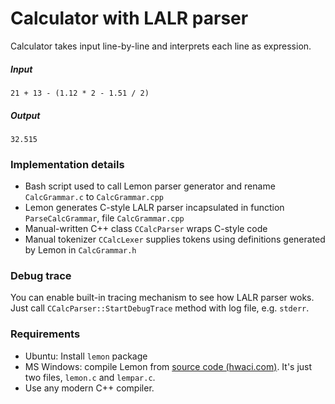 # Calculator with LALR parser

Calculator takes input line-by-line and interprets each line as expression.

##### Input
```
21 + 13 - (1.12 * 2 - 1.51 / 2)
```

##### Output
```
32.515
```

### Implementation details

- Bash script used to call Lemon parser generator and rename `CalcGrammar.c` to `CalcGrammar.cpp`
- Lemon generates C-style LALR parser incapsulated in function `ParseCalcGrammar`, file `CalcGrammar.cpp`
- Manual-written C++ class `CCalcParser` wraps C-style code
- Manual tokenizer `CCalcLexer` supplies tokens using definitions generated by Lemon in `CalcGrammar.h`

### Debug trace

You can enable built-in tracing mechanism to see how LALR parser woks. Just call `CCalcParser::StartDebugTrace` method with log file, e.g. `stderr`.

### Requirements

- Ubuntu: Install `lemon` package
- MS Windows: compile Lemon from [source code (hwaci.com)](http://www.hwaci.com/sw/lemon/). It's just two files, `lemon.c` and `lempar.c`.
- Use any modern C++ compiler.
